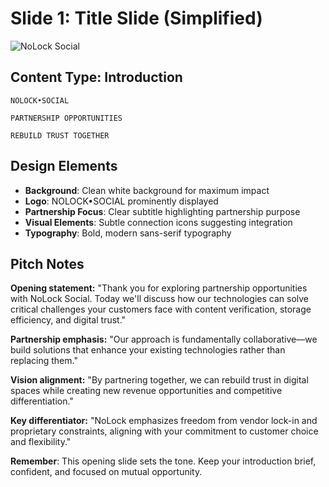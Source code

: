 # Slide 1: Title Slide (Simplified)

![NoLock Social](../images/slide1.png)

## Content Type: Introduction

```
NOLOCK•SOCIAL

PARTNERSHIP OPPORTUNITIES

REBUILD TRUST TOGETHER
```

## Design Elements

- **Background**: Clean white background for maximum impact
- **Logo**: NOLOCK•SOCIAL prominently displayed
- **Partnership Focus**: Clear subtitle highlighting partnership purpose
- **Visual Elements**: Subtle connection icons suggesting integration
- **Typography**: Bold, modern sans-serif typography

## Pitch Notes

**Opening statement:**
"Thank you for exploring partnership opportunities with NoLock Social. Today we'll discuss how our technologies can solve critical challenges your customers face with content verification, storage efficiency, and digital trust."

**Partnership emphasis:**
"Our approach is fundamentally collaborative—we build solutions that enhance your existing technologies rather than replacing them."

**Vision alignment:**
"By partnering together, we can rebuild trust in digital spaces while creating new revenue opportunities and competitive differentiation."

**Key differentiator:**
"NoLock emphasizes freedom from vendor lock-in and proprietary constraints, aligning with your commitment to customer choice and flexibility."

**Remember**: This opening slide sets the tone. Keep your introduction brief, confident, and focused on mutual opportunity.